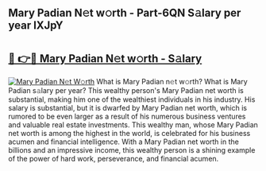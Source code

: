 ## Mary Padian N𝚎t w𝚘rth - Part-6QN S𝚊lary per year lXJpY

# <h2><a href="http://gc343ri.nevu.top/?p=Mary+Padian">🔗 👉🔴 Mary Padian N𝚎t w𝚘rth - S𝚊lary</a></h2>

[![Mary Padian N𝚎t W𝚘rth](https://i.imgur.com/Oavwk0R.jpeg)](http://gc343ri.nevu.top/?p=Mary+Padian)
What is Mary Padian n𝚎t w𝚘rth? What is Mary Padian s𝚊lary per year?
This wealthy person's Mary Padian net worth is substantial, making him one of the wealthiest individuals in his industry. His salary is substantial, but it is dwarfed by Mary Padian net worth, which is rumored to be even larger as a result of his numerous business ventures and valuable real estate investments. This wealthy man, whose Mary Padian net worth is among the highest in the world, is celebrated for his business acumen and financial intelligence. With a Mary Padian net worth in the billions and an impressive income, this wealthy person is a shining example of the power of hard work, perseverance, and financial acumen.
